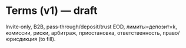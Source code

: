 # Terms (v1) — draft
Invite‑only, B2B, pass‑through/deposit/trust EOD, лимиты=депозит×k, комиссии, риски, арбитраж, приостановка, ответственность, право/юрисдикция (to fill).
